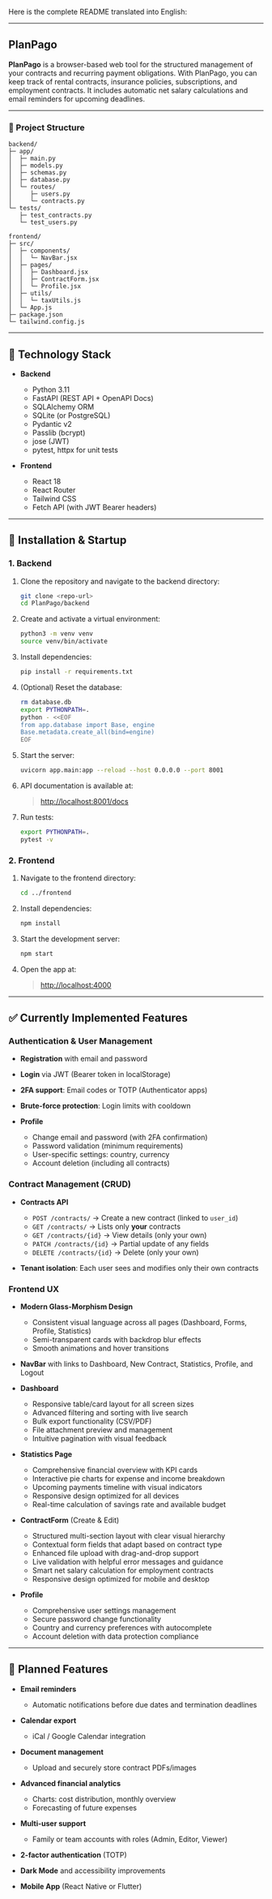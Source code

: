 Here is the complete README translated into English:

---

## PlanPago

**PlanPago** is a browser-based web tool for the structured management of your contracts and recurring payment obligations. With PlanPago, you can keep track of rental contracts, insurance policies, subscriptions, and employment contracts. It includes automatic net salary calculations and email reminders for upcoming deadlines.

---

### 📂 Project Structure

```
backend/
├─ app/
│  ├─ main.py
│  ├─ models.py
│  ├─ schemas.py
│  ├─ database.py
│  └─ routes/
│     ├─ users.py
│     └─ contracts.py
└─ tests/
   ├─ test_contracts.py
   └─ test_users.py

frontend/
├─ src/
│  ├─ components/
│  │  └─ NavBar.jsx
│  ├─ pages/
│  │  ├─ Dashboard.jsx
│  │  ├─ ContractForm.jsx
│  │  └─ Profile.jsx
│  ├─ utils/
│  │  └─ taxUtils.js
│  └─ App.js
├─ package.json
└─ tailwind.config.js
```

---

## 🚀 Technology Stack

* **Backend**

  * Python 3.11
  * FastAPI (REST API + OpenAPI Docs)
  * SQLAlchemy ORM
  * SQLite (or PostgreSQL)
  * Pydantic v2
  * Passlib (bcrypt)
  * jose (JWT)
  * pytest, httpx for unit tests

* **Frontend**

  * React 18
  * React Router
  * Tailwind CSS
  * Fetch API (with JWT Bearer headers)

---

## 🔧 Installation & Startup

### 1. Backend

1. Clone the repository and navigate to the backend directory:

   ```bash
   git clone <repo-url>
   cd PlanPago/backend
   ```

2. Create and activate a virtual environment:

   ```bash
   python3 -m venv venv
   source venv/bin/activate
   ```

3. Install dependencies:

   ```bash
   pip install -r requirements.txt
   ```

4. (Optional) Reset the database:

   ```bash
   rm database.db
   export PYTHONPATH=.
   python - <<EOF
   from app.database import Base, engine
   Base.metadata.create_all(bind=engine)
   EOF
   ```

5. Start the server:

   ```bash
   uvicorn app.main:app --reload --host 0.0.0.0 --port 8001
   ```

6. API documentation is available at:

   > [http://localhost:8001/docs](http://localhost:8001/docs)

7. Run tests:

   ```bash
   export PYTHONPATH=.
   pytest -v
   ```

### 2. Frontend

1. Navigate to the frontend directory:

   ```bash
   cd ../frontend
   ```

2. Install dependencies:

   ```bash
   npm install
   ```

3. Start the development server:

   ```bash
   npm start
   ```

4. Open the app at:

   > [http://localhost:4000](http://localhost:4000/)

---

## ✅ Currently Implemented Features

### Authentication & User Management

* **Registration** with email and password
* **Login** via JWT (Bearer token in localStorage)
* **2FA support**: Email codes or TOTP (Authenticator apps)
* **Brute-force protection**: Login limits with cooldown
* **Profile**

  * Change email and password (with 2FA confirmation)
  * Password validation (minimum requirements)
  * User-specific settings: country, currency
  * Account deletion (including all contracts)

### Contract Management (CRUD)

* **Contracts API**

  * `POST /contracts/` → Create a new contract (linked to `user_id`)
  * `GET /contracts/` → Lists only **your** contracts
  * `GET /contracts/{id}` → View details (only your own)
  * `PATCH /contracts/{id}` → Partial update of any fields
  * `DELETE /contracts/{id}` → Delete (only your own)
* **Tenant isolation**: Each user sees and modifies only their own contracts

### Frontend UX

* **Modern Glass-Morphism Design**

  * Consistent visual language across all pages (Dashboard, Forms, Profile, Statistics)
  * Semi-transparent cards with backdrop blur effects
  * Smooth animations and hover transitions
* **NavBar** with links to Dashboard, New Contract, Statistics, Profile, and Logout
* **Dashboard**

  * Responsive table/card layout for all screen sizes
  * Advanced filtering and sorting with live search
  * Bulk export functionality (CSV/PDF)
  * File attachment preview and management
  * Intuitive pagination with visual feedback
* **Statistics Page**

  * Comprehensive financial overview with KPI cards
  * Interactive pie charts for expense and income breakdown
  * Upcoming payments timeline with visual indicators
  * Responsive design optimized for all devices
  * Real-time calculation of savings rate and available budget
* **ContractForm** (Create & Edit)

  * Structured multi-section layout with clear visual hierarchy
  * Contextual form fields that adapt based on contract type
  * Enhanced file upload with drag-and-drop support
  * Live validation with helpful error messages and guidance
  * Smart net salary calculation for employment contracts
  * Responsive design optimized for mobile and desktop
* **Profile**

  * Comprehensive user settings management
  * Secure password change functionality
  * Country and currency preferences with autocomplete
  * Account deletion with data protection compliance

---

## 🔮 Planned Features

* **Email reminders**

  * Automatic notifications before due dates and termination deadlines
* **Calendar export**

  * iCal / Google Calendar integration
* **Document management**

  * Upload and securely store contract PDFs/images
* **Advanced financial analytics**

  * Charts: cost distribution, monthly overview
  * Forecasting of future expenses
* **Multi-user support**

  * Family or team accounts with roles (Admin, Editor, Viewer)
* **2-factor authentication** (TOTP)
* **Dark Mode** and accessibility improvements
* **Mobile App** (React Native or Flutter)
